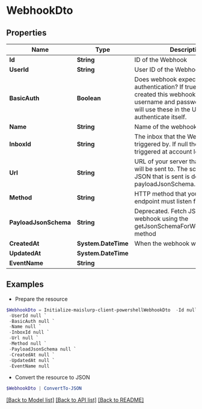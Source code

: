 # WebhookDto
## Properties

Name | Type | Description | Notes
------------ | ------------- | ------------- | -------------
**Id** | **String** | ID of the Webhook | 
**UserId** | **String** | User ID of the Webhook | 
**BasicAuth** | **Boolean** | Does webhook expect basic authentication? If true it means you created this webhook with a username and password. MailSlurp will use these in the URL to authenticate itself. | 
**Name** | **String** | Name of the webhook | [optional] 
**InboxId** | **String** | The inbox that the Webhook will be triggered by. If null then webhook triggered at account level | [optional] 
**Url** | **String** | URL of your server that the webhook will be sent to. The schema of the JSON that is sent is described by the payloadJsonSchema. | 
**Method** | **String** | HTTP method that your server endpoint must listen for | 
**PayloadJsonSchema** | **String** | Deprecated. Fetch JSON Schema for webhook using the getJsonSchemaForWebhookPayload method | 
**CreatedAt** | **System.DateTime** | When the webhook was created | 
**UpdatedAt** | **System.DateTime** |  | 
**EventName** | **String** |  | [optional] 

## Examples

- Prepare the resource
```powershell
$WebhookDto = Initialize-maislurp-client-powershellWebhookDto  -Id null `
 -UserId null `
 -BasicAuth null `
 -Name null `
 -InboxId null `
 -Url null `
 -Method null `
 -PayloadJsonSchema null `
 -CreatedAt null `
 -UpdatedAt null `
 -EventName null
```

- Convert the resource to JSON
```powershell
$WebhookDto | ConvertTo-JSON
```

[[Back to Model list]](../README#documentation-for-models) [[Back to API list]](../README#documentation-for-api-endpoints) [[Back to README]](../README)

